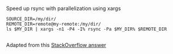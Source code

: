 Speed up rsync with parallelization using xargs

```
SOURCE_DIR=/my/dir/
REMOTE_DIR=remote@my-remote:/my/dir/
ls $MY_DIR | xargs -n1 -P4 -I% rsync -Pa $MY_DIR% $REMOTE_DIR


```

Adapted from this [StackOverflow answer](https://stackoverflow.com/a/25532027/5125275)
